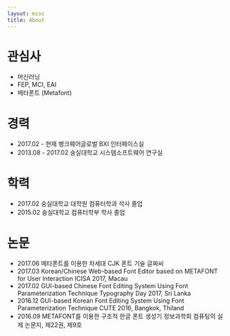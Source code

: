 ```yaml
---
layout: misc
title: About
---
```


# 관심사
* 머신러닝
* FEP, MCI, EAI
* 메타폰트 (Metafont)

# 경력
* 2017.02 - 현재		뱅크웨어글로벌		BXI 인터페이스실
* 2013.08 - 2017.02	숭실대학교 			시스템소프트웨어 연구실

# 학력
* 2017.02 숭실대학교 대학원 	컴퓨터학과  석사 졸업
* 2015.02 숭실대학교 		컴퓨터학부  학사 졸업

# 논문
* 2017.06 메타폰트를 이용한 차세대 CJK 폰트 기술														글짜씨
* 2017.03 Korean/Chinese Web-based Font Editor based on METAFONT for User Interaction	ICISA 2017, Macau
* 2017.02 GUI-based Chinese Font Editing System Using Font Parameterization Technique	Typography Day 2017, Sri Lanka
* 2016.12 GUI-based Korean Font Editing System Using Font Parameterization Technique	CUTE 2016, Bangkok, Thiland
* 2016.09 METAFONT를 이용한 구조적 한글 폰트 생성기													정보과학회 컴퓨팅의 실제 논문지, 제22권, 제9호
